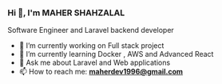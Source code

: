    ### Hi 👋, I'm MAHER SHAHZALAL


Software Engineer and Laravel backend developer

- 🔭 I’m currently working on Full stack project 
- 🌱 I’m currently learning Docker , AWS and Advanced React 
- 💬 Ask me about Laravel and Web applications 
- 📫 How to reach me: <b> maherdev1996@gmail.com </b>


